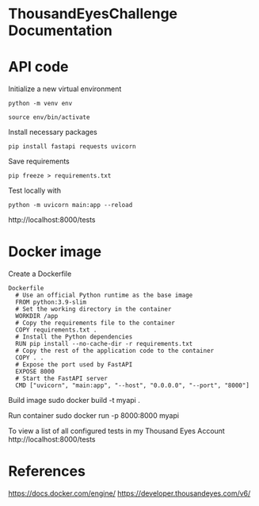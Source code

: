 # ThousandEyesChallenge Documentation

# API code
Initialize a new virtual environment 

	python -m venv env 
	
	source env/bin/activate 
	  
Install necessary packages 

	pip install fastapi requests uvicorn 
	  
Save requirements 

	pip freeze > requirements.txt 
    
Test locally with 

	python -m uvicorn main:app --reload 
	  
http://localhost:8000/tests 
    



# Docker image
Create a Dockerfile

	Dockerfile
      # Use an official Python runtime as the base image
      FROM python:3.9-slim
      # Set the working directory in the container
      WORKDIR /app
      # Copy the requirements file to the container
      COPY requirements.txt .
      # Install the Python dependencies
      RUN pip install --no-cache-dir -r requirements.txt
      # Copy the rest of the application code to the container
      COPY . .
      # Expose the port used by FastAPI
      EXPOSE 8000
      # Start the FastAPI server
      CMD ["uvicorn", "main:app", "--host", "0.0.0.0", "--port", "8000"]
      
Build image
	  sudo docker build -t myapi .
    
Run container
    sudo docker run -p 8000:8000 myapi
    
To view a list of all configured tests in my Thousand Eyes Account 
    http://localhost:8000/tests 

# References
  https://docs.docker.com/engine/
  https://developer.thousandeyes.com/v6/ 
